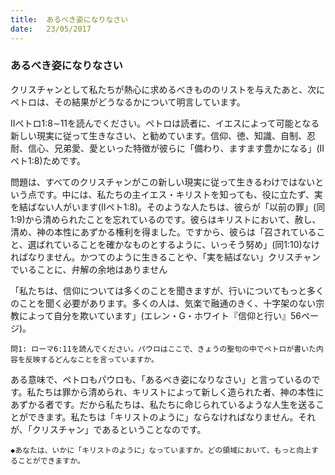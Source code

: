 ```yaml
---
title:  あるべき姿になりなさい
date:   23/05/2017
---
```


### あるべき姿になりなさい

クリスチャンとして私たちが熱心に求めるべきもののリストを与えたあと、次にペトロは、その結果がどうなるかについて明言しています。

IIペトロ1:8∼11を読んでください。ペトロは読者に、イエスによって可能となる新しい現実に従って生きなさい、と勧めています。信仰、徳、知識、自制、忍耐、信心、兄弟愛、愛といった特徴が彼らに「備わり、ますます豊かになる」(IIペト1:8)ためです。

問題は、すべてのクリスチャンがこの新しい現実に従って生きるわけではないという点です。中には、私たちの主イエス・キリストを知っても、役に立たず、実を結ばない人がいます(IIペト1:8)。そのような人たちは、彼らが「以前の罪」(同1:9)から清められたことを忘れているのです。彼らはキリストにおいて、赦し、清め、神の本性にあずかる権利を得ました。ですから、彼らは「召されていること、選ばれていることを確かなものとするように、いっそう努め」(同1:10)なければなりません。かつてのように生きることや、「実を結ばない」クリスチャンでいることに、弁解の余地はありません

「私たちは、信仰については多くのことを聞きますが、行いについてもっと多くのことを聞く必要があります。多くの人は、気楽で融通のきく、十字架のない宗教によって自分を欺いています」(エレン・G・ホワイト『信仰と行い』56ページ)。

`問1: ローマ6:11を読んでください。パウロはここで、きょうの聖句の中でペトロが書いた内容を反映するどんなことを言っていますか。`

ある意味で、ペトロもパウロも、「あるべき姿になりなさい」と言っているのです。私たちは罪から清められ、キリストによって新しく造られた者、神の本性にあずかる者です。だから私たちは、私たちに命じられているような人生を送ることができます。私たちは「キリストのように」ならなければなりません。それが、「クリスチャン」であるということなのです。

`◆あなたは、いかに「キリストのように」なっていますか。どの領域において、もっと向上することができますか。`

